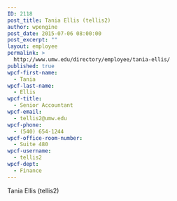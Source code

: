 ```yaml
---
ID: 2118
post_title: Tania Ellis (tellis2)
author: wpengine
post_date: 2015-07-06 08:00:00
post_excerpt: ""
layout: employee
permalink: >
  http://www.umw.edu/directory/employee/tania-ellis/
published: true
wpcf-first-name:
  - Tania
wpcf-last-name:
  - Ellis
wpcf-title:
  - Senior Accountant
wpcf-email:
  - tellis2@umw.edu
wpcf-phone:
  - (540) 654-1244
wpcf-office-room-number:
  - Suite 480
wpcf-username:
  - tellis2
wpcf-dept:
  - Finance
---
```

Tania Ellis (tellis2)